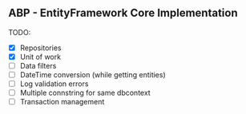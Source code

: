 ﻿ABP - EntityFramework Core Implementation
-----------------------------------------

TODO:

- [x] Repositories
- [x] Unit of work
- [ ] Data filters
- [ ] DateTime conversion (while getting entities)
- [ ] Log validation errors
- [ ] Multiple connstring for same dbcontext
- [ ] Transaction management